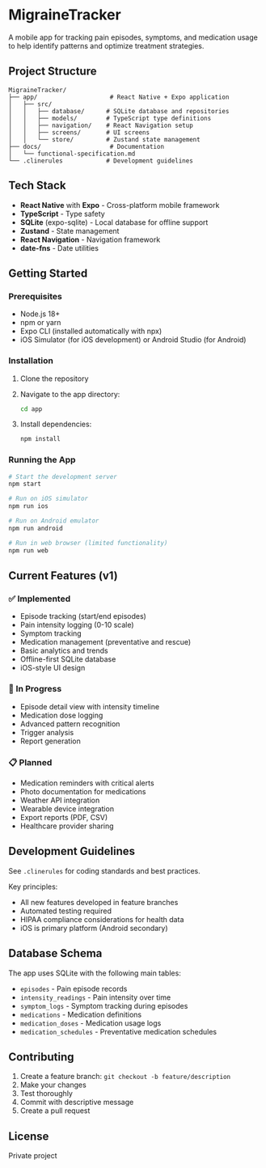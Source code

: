 # MigraineTracker

A mobile app for tracking pain episodes, symptoms, and medication usage to help identify patterns and optimize treatment strategies.

## Project Structure

```
MigraineTracker/
├── app/                    # React Native + Expo application
│   ├── src/
│   │   ├── database/      # SQLite database and repositories
│   │   ├── models/        # TypeScript type definitions
│   │   ├── navigation/    # React Navigation setup
│   │   ├── screens/       # UI screens
│   │   └── store/         # Zustand state management
├── docs/                   # Documentation
│   └── functional-specification.md
└── .clinerules            # Development guidelines

```

## Tech Stack

- **React Native** with **Expo** - Cross-platform mobile framework
- **TypeScript** - Type safety
- **SQLite** (expo-sqlite) - Local database for offline support
- **Zustand** - State management
- **React Navigation** - Navigation framework
- **date-fns** - Date utilities

## Getting Started

### Prerequisites

- Node.js 18+
- npm or yarn
- Expo CLI (installed automatically with npx)
- iOS Simulator (for iOS development) or Android Studio (for Android)

### Installation

1. Clone the repository
2. Navigate to the app directory:
   ```bash
   cd app
   ```

3. Install dependencies:
   ```bash
   npm install
   ```

### Running the App

```bash
# Start the development server
npm start

# Run on iOS simulator
npm run ios

# Run on Android emulator
npm run android

# Run in web browser (limited functionality)
npm run web
```

## Current Features (v1)

### ✅ Implemented
- Episode tracking (start/end episodes)
- Pain intensity logging (0-10 scale)
- Symptom tracking
- Medication management (preventative and rescue)
- Basic analytics and trends
- Offline-first SQLite database
- iOS-style UI design

### 🚧 In Progress
- Episode detail view with intensity timeline
- Medication dose logging
- Advanced pattern recognition
- Trigger analysis
- Report generation

### 📋 Planned
- Medication reminders with critical alerts
- Photo documentation for medications
- Weather API integration
- Wearable device integration
- Export reports (PDF, CSV)
- Healthcare provider sharing

## Development Guidelines

See `.clinerules` for coding standards and best practices.

Key principles:
- All new features developed in feature branches
- Automated testing required
- HIPAA compliance considerations for health data
- iOS is primary platform (Android secondary)

## Database Schema

The app uses SQLite with the following main tables:
- `episodes` - Pain episode records
- `intensity_readings` - Pain intensity over time
- `symptom_logs` - Symptom tracking during episodes
- `medications` - Medication definitions
- `medication_doses` - Medication usage logs
- `medication_schedules` - Preventative medication schedules

## Contributing

1. Create a feature branch: `git checkout -b feature/description`
2. Make your changes
3. Test thoroughly
4. Commit with descriptive message
5. Create a pull request

## License

Private project
